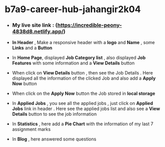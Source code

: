 # b7a9-career-hub-jahangir2k04

* ### My live site link : (https://incredible-peony-4838d8.netlify.app/)

* **In Header** , Make a responsive header with a **logo** and **Name** , some **Links** and a **Button**

* In **Home Page**, displayed **Job Category list** , also displayed **Job Features** with some information and a **View Details** button

* When click on **View Details** button , then see the Job Details . Here displayed all the information of the clicked Job and also add a **Apply Now** button

* When click on the **Apply Now** button the Job stored in **local storage**

* In **Applied Jobs** , you see all the applied jobs , just click on **Applied Jobs** link in header . Here see the applied jobs list and also see a **View Details** button to see the job information

* In **Statistics** , here add a **Pie Chart** with the information of my last 7 assignment marks

* In **Blog** , here answered some questions 